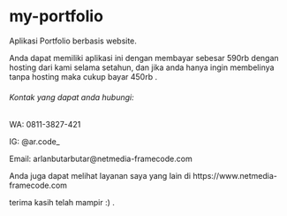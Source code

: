 # my-portfolio
<p>Aplikasi Portfolio berbasis website.</p>

<p>Anda dapat memiliki aplikasi ini dengan membayar sebesar 590rb dengan hosting dari kami selama setahun, dan jika anda hanya ingin membelinya tanpa hosting maka cukup bayar 450rb .</p>

<h6>Kontak yang dapat anda hubungi:</h6>
<p>WA: 0811-3827-421</p>
<p>IG: @ar.code_</p>
<p>Email: arlanbutarbutar@netmedia-framecode.com</p>

<p>Anda juga dapat melihat layanan saya yang lain di https://www.netmedia-framecode.com</p>
<p>terima kasih telah mampir :) .</p>